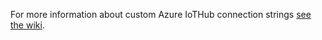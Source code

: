 ﻿For more information about custom Azure IoTHub connection strings
[see the wiki](https://github.com/Azure/device-simulation-dotnet/tree/azure-iot-pcs-simulation/docs/API_SPECS_SIMULATIONS.md).
